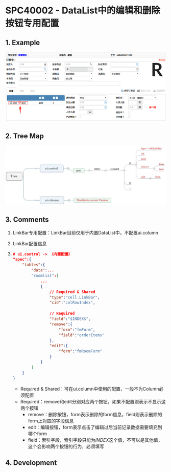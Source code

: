 # SPC40002 - DataList中的编辑和删除按钮专用配置

## 1. Example

![](/_images/specs/specs/spec-40002-01.png)

## 2. Tree Map

![](/_images/specs/specs/spec-40002-02.JPG)

## 3. Comments

1. LinkBar专用配置：LinkBar目前仅用于内置DataList中，不配置ui.column
2. LinkBar配置信息
3. ```json
   # ui.control -> （内置配置）
   "spec":{
       "tables":{
           "data":...
           "roomlist":[
               ...
               {
                   // Required & Shared
                   "type":"cell.LinkBar",
                   "cid":"colRowIndex",

                   // Required
                   "field":"$INDEX$",
                   "remove":{
                       "form":"fmForm",
                       "field":"orderItems"
                   },
                   "edit":{
                       "form":"fmRoomForm"
                   }
               }
           ]
       }
   }
   ```

   * Required & Shared：可在ui.column中使用的配置，一般不为Column必须配置
   * Required：remove和edit分别对应两个按钮，如果不配置则表示不显示这两个按钮
     * remove：删除按钮，form表示删除的form信息，field则表示删除的form上对应的字段信息
     * edit：编辑按钮，form表示点击了编辑过后当前记录数据需要填充到哪个form
     * field：索引字段，索引字段只能为$INDEX$这个值，不可以是其他值，这个会影响两个按钮的行为，必须填写

## 4. Development



